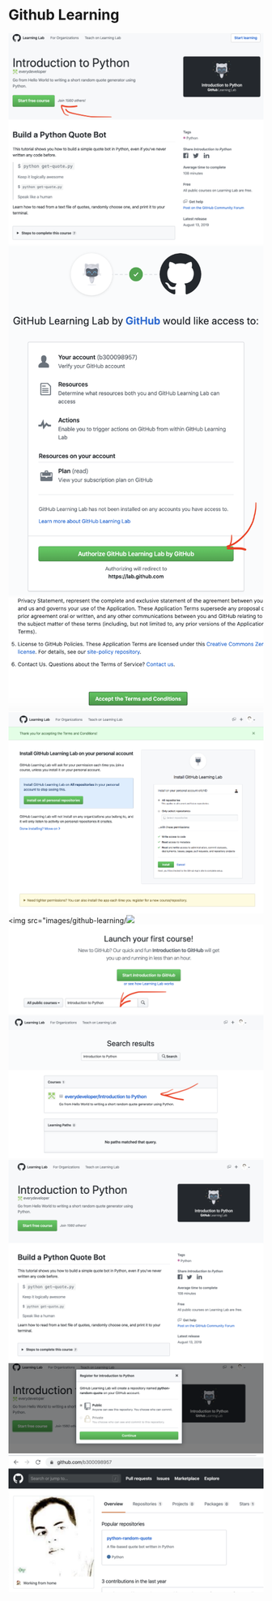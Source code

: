 # Github Learning


<img src="images/github-learning/-.Start-Learning.png" width="" height="" ></img>
<img src="images/github-learning/0.Start-lab-github.png" width="" height="" ></img>
<img src="images/github-learning/1.Accept-Terms.png" width="" height="" ></img>
<img src="images/github-learning/2.Install-on-all-repositories.png" width="" height="" ></img>
<img src="images/github-learning/<img src="images/github-learning/3.Install-Github-Learning.png" width="" height="" ></img>
<img src="images/github-learning/4.Launch-your-first-course.png" width="" height="" ></img>
<img src="images/github-learning/5.Introduction-Python.png" width="" height="" ></img>
<img src="images/github-learning/6.Start-Free-Course.png" width="" height="" ></img>
<img src="images/github-learning/7.Register-Free-Course.png" width="" height="" ></img>
<img src="images/github-learning/8.Start-Coding.png" width="" height="" ></img>
